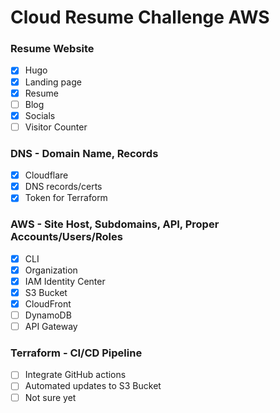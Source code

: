 # Cloud Resume Challenge AWS

### Resume Website
- [x] Hugo
- [x] Landing page
- [x] Resume
- [ ] Blog
- [x] Socials
- [ ] Visitor Counter

### DNS - Domain Name, Records
- [x] Cloudflare
- [x] DNS records/certs
- [x] Token for Terraform

### AWS - Site Host, Subdomains, API, Proper Accounts/Users/Roles
- [x] CLI
- [x] Organization
- [x] IAM Identity Center
- [x] S3 Bucket
- [x] CloudFront
- [ ] DynamoDB
- [ ] API Gateway

### Terraform - CI/CD Pipeline
- [ ] Integrate GitHub actions
- [ ] Automated updates to S3 Bucket
- [ ] Not sure yet